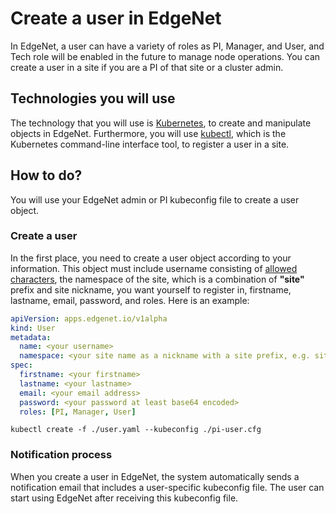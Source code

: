 # Create a user in EdgeNet

In EdgeNet, a user can have a variety of roles as PI, Manager, and User, and Tech role will be enabled in the future to manage node operations. You can create a user in a site if you are a PI of that site or a cluster admin.

## Technologies you will use
The technology that you will use is [Kubernetes](https://kubernetes.io/), to create
and manipulate objects in EdgeNet. Furthermore, you will use [kubectl](https://kubernetes.io/docs/reference/kubectl/overview/), which is the Kubernetes command-line interface
tool, to register a user in a site.

## How to do?

You will use your EdgeNet admin or PI kubeconfig file to create a user object.

### Create a user
In the first place, you need to create a user object according to your
information. This object must include username consisting of [allowed characters](https://kubernetes.io/docs/concepts/overview/working-with-objects/names/), the namespace of the site, which is a combination of **"site"** prefix and site nickname, you want yourself to register in, firstname, lastname, email, password, and roles. Here is an example:

```yaml
apiVersion: apps.edgenet.io/v1alpha
kind: User
metadata:
  name: <your username>
  namespace: <your site name as a nickname with a site prefix, e.g. site-sorbonne-university>
spec:
  firstname: <your firstname>
  lastname: <your lastname>
  email: <your email address>
  password: <your password at least base64 encoded>
  roles: [PI, Manager, User]
```

```
kubectl create -f ./user.yaml --kubeconfig ./pi-user.cfg
```

### Notification process

When you create a user in EdgeNet, the system automatically sends a notification email that includes a user-specific kubeconfig file. The user can start using EdgeNet after receiving this kubeconfig file.
